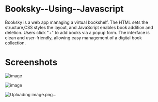 # Booksky--Using--Javascript

Booksky is a web app managing a virtual bookshelf. The HTML sets the structure,CSS
styles the layout, and JavaScript enables book addition and deletion. Users click "+" to
add books via a popup form. The interface is clean and user-friendly, allowing easy
management of a digital book collection.

# Screenshots
![image](https://github.com/AbinayaBoopathi/Booksky--Using--Javascript/assets/114607378/cc3c411d-7b54-452f-9df6-58cea20161aa)

![image](https://github.com/AbinayaBoopathi/Booksky--Using--Javascript/assets/114607378/ac7c3653-d198-4b5a-9564-764b0f05a661)

![Uploading image.png…]()





